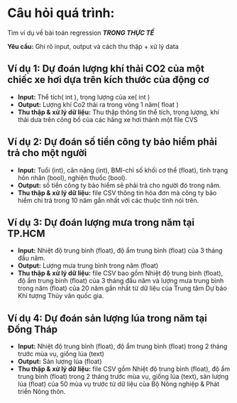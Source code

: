 # Câu hỏi quá trình:
 Tìm ví dụ về bài toán regression ***TRONG THỰC TẾ***
 
 **Yêu cầu:** Ghi rõ input, output và cách thu thập + xử lý data
## Ví dụ 1: Dự đoán lượng khí thải CO2 của một chiếc xe hơi dựa trên kích thước của động cơ
* **Input:** Thể tích( int ), trọng lượng của xe( int )
* **Output:** Lượng khí Co2 thải ra trong vòng 1 năm( float )
* **Thu thập & xử lý dữ liệu:** Thu thập thông tin thể tích, trọng lượng, khí thải dưa trên công bố của các hãng xe hơi thành một file CVS
## Ví dụ 2: Dự đoán số tiền công ty bảo hiểm phải trả cho một người 
* **Input:** Tuổi (int), cân nặng (int), BMI-chỉ số khối cơ thể (float), tình trạng hôn nhân (bool), nghiện thuốc (bool).
* **Output:** số tiền công ty bảo hiểm sẻ phải trả cho người đó trong năm.
* **Thu thập & xử lý dữ liệu:** file CSV thông tin hóa đơn mà công ty bảo hiểm chi trả trong 10 năm gần nhất với các thuộc tính nói trên. 
## Ví dụ 3: Dự đoán lượng mưa trong năm tại TP.HCM
* **Input:** Nhiệt độ trung bình (float), độ ẩm trung bình (float) của 3 tháng đầu năm.
* **Output:** Lượng mưa trung bình trong năm (float)
* **Thu thập & xử lý dữ liệu:** file CSV bao gồm Nhiệt độ trung bình (float), độ ẩm trung bình (float) của 3 tháng đầu năm và lượng mưa trung bình trong năm (float) của 20 năm gần nhất từ dữ liệu của Trung tâm Dự báo Khí tượng Thủy vân quốc gia.
## Ví dụ 4: Dự đoán sản lượng lúa trong năm tại Đồng Tháp
* **Input:** Nhiệt độ trung bình (float), độ ẩm trung bình (float) trong 2 tháng trước mùa vụ, giống lúa (text)
* **Output:** Sản lượng lúa (float)
* **Thu thập & xử lý dữ liệu:** file CSV gồm Nhiệt độ trung bình (float), độ ẩm trung bình (float) trong 2 tháng trước mùa vụ, giống lúa (text), sản lượng lúa (float) của 50 mùa vụ trước từ dữ liệu của Bộ Nông nghiệp & Phát triển Nông thôn.
